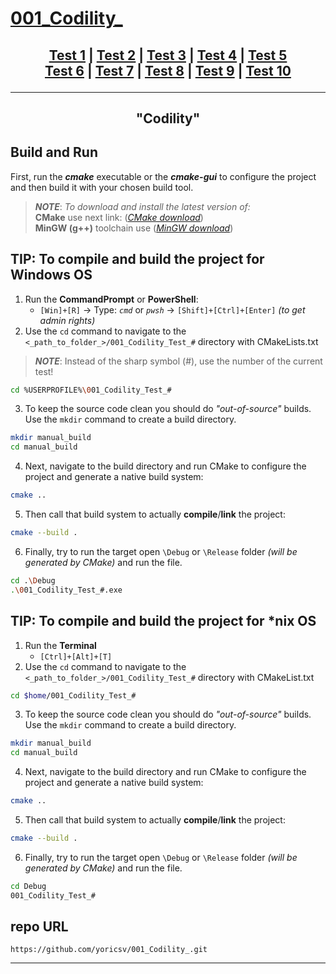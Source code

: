 # [001_Codility_][CPPTest]

## <p align=center>[Test 1][test1] | [Test 2][test2] | [Test 3][test3] | [Test 4][test4] | [Test 5][test5] <br/> [Test 6][test6] | [Test 7][test7] | [Test 8][test8] | [Test 9][test9] | [Test 10][test10]</p>

[CPPTest]: README.md
[test1]:   https://github.com/yoricsv/001_Codility_/tree/master/001_Codility_Test_1
[test2]:   https://github.com/yoricsv/001_Codility_/tree/master/001_Codility_Test_2
[test3]:   https://github.com/yoricsv/001_Codility_/tree/master/001_Codility_Test_3
[test4]:   https://github.com/yoricsv/001_Codility_/tree/master/001_Codility_Test_4
[test5]:   https://github.com/yoricsv/001_Codility_/tree/master/001_Codility_Test_5
[test6]:   https://github.com/yoricsv/001_Codility_/tree/master/001_Codility_Test_6
[test7]:   https://github.com/yoricsv/001_Codility_/tree/master/001_Codility_Test_7
[test8]:   https://github.com/yoricsv/001_Codility_/tree/master/001_Codility_Test_8
[test9]:   https://github.com/yoricsv/001_Codility_/tree/master/001_Codility_Test_9
[test10]:  https://github.com/yoricsv/001_Codility_/tree/master/001_Codility_Test_10

---
<!-- ---------------------------------- * Navigation * ---------------------------------- -->

## <p align=center>"<b>Codility</b>"</p>

## Build and Run

First, run the ***cmake*** executable or the ***cmake-gui*** to configure the project and then build it with your chosen
build tool.

> ***NOTE***: *To download and install the latest version of:</br>*
**CMake** use next link: ([*CMake download*][cmake])</br>
**MinGW (g++)** toolchain use ([*MinGW download*][mingw])

## **TIP:** To compile and build the project for **Windows OS**

1. Run the **CommandPrompt** or **PowerShell**:
   * `[Win]+[R]` -> Type: *`cmd`* or *`pwsh`* -> `[Shift]+[Ctrl]+[Enter]` *(to get admin rights)*
2. Use the `cd` command to navigate to the `<_path_to_folder_>/001_Codility_Test_#` directory with CMakeLists.txt

> ***NOTE***: Instead of the sharp symbol (#), use the number of the current test!

```bash
cd %USERPROFILE%\001_Codility_Test_#
```

3. To keep the source code clean you should do *"out-of-source"* builds. Use the `mkdir` command to create a build directory.

```bash
mkdir manual_build
cd manual_build
```

4. Next, navigate to the build directory and run CMake to configure the project and generate a native build system:

```bash
cmake ..
```

5. Then call that build system to actually **compile**/**link** the project:

```bash
cmake --build .
```

6. Finally, try to run the target open `\Debug` or `\Release` folder *(will be generated by CMake)* and run the file.

```bash
cd .\Debug
.\001_Codility_Test_#.exe
```

## **TIP:** To compile and build the project for **\*nix OS**

1. Run the **Terminal**
   * `[Ctrl]+[Alt]+[T]`
2. Use the `cd` command to navigate to the `<_path_to_folder_>/001_Codility_Test_#` directory with CMakeList.txt

```bash
cd $home/001_Codility_Test_#
```

3. To keep the source code clean you should do *"out-of-source"* builds. Use the `mkdir` command to create a build directory.

```bash
mkdir manual_build
cd manual_build
```

4. Next, navigate to the build directory and run CMake to configure the project and generate a native build system:

```bash
cmake ..
```

5. Then call that build system to actually **compile**/**link** the project:

```bash
cmake --build .
```

6. Finally, try to run the target open `\Debug` or `\Release` folder *(will be generated by CMake)* and run the file.

```bash
cd Debug
001_Codility_Test_#
```

## repo URL

```url
https://github.com/yoricsv/001_Codility_.git
```

---

[cmake]: https://cmake.org/download
[mingw]: https://www.mingw-w64.org/downloads
